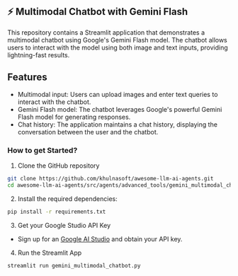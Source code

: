 ## ⚡️ Multimodal Chatbot with Gemini Flash 
This repository contains a Streamlit application that demonstrates a multimodal chatbot using Google's Gemini Flash model. The chatbot allows users to interact with the model using both image and text inputs, providing lightning-fast results.

## Features
- Multimodal input: Users can upload images and enter text queries to interact with the chatbot.
- Gemini Flash model: The chatbot leverages Google's powerful Gemini Flash model for generating responses.
- Chat history: The application maintains a chat history, displaying the conversation between the user and the chatbot.

### How to get Started?

1. Clone the GitHub repository

```bash
git clone https://github.com/khulnasoft/awesome-llm-ai-agents.git
cd awesome-llm-ai-agents/src/agents/advanced_tools/gemini_multimodal_chatbot
```
2. Install the required dependencies:

```bash
pip install -r requirements.txt
```
3. Get your Google Studio API Key

- Sign up for an [Google AI Studio](https://aistudio.google.com/app/apikey) and obtain your API key.

4. Run the Streamlit App
```bash
streamlit run gemini_multimodal_chatbot.py
```